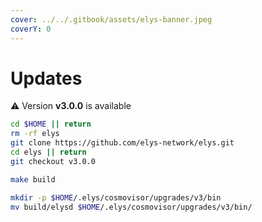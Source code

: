 ```yaml
---
cover: ../../.gitbook/assets/elys-banner.jpeg
coverY: 0
---
```


# Updates

⚠️ Version **v3.0.0** is available

```bash
cd $HOME || return
rm -rf elys
git clone https://github.com/elys-network/elys.git
cd elys || return
git checkout v3.0.0

make build

mkdir -p $HOME/.elys/cosmovisor/upgrades/v3/bin
mv build/elysd $HOME/.elys/cosmovisor/upgrades/v3/bin/
```
